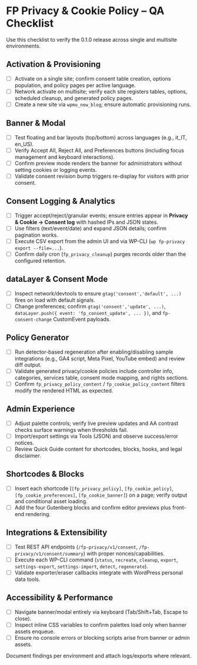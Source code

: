 # FP Privacy & Cookie Policy – QA Checklist

Use this checklist to verify the 0.1.0 release across single and multisite environments.

## Activation & Provisioning
- [ ] Activate on a single site; confirm consent table creation, options population, and policy pages per active language.
- [ ] Network activate on multisite; verify each site registers tables, options, scheduled cleanup, and generated policy pages.
- [ ] Create a new site via `wpmu_new_blog`; ensure automatic provisioning runs.

## Banner & Modal
- [ ] Test floating and bar layouts (top/bottom) across languages (e.g., it_IT, en_US).
- [ ] Verify Accept All, Reject All, and Preferences buttons (including focus management and keyboard interactions).
- [ ] Confirm preview mode renders the banner for administrators without setting cookies or logging events.
- [ ] Validate consent revision bump triggers re-display for visitors with prior consent.

## Consent Logging & Analytics
- [ ] Trigger accept/reject/granular events; ensure entries appear in **Privacy & Cookie → Consent log** with hashed IPs and JSON states.
- [ ] Use filters (text/event/date) and expand JSON details; confirm pagination works.
- [ ] Execute CSV export from the admin UI and via WP-CLI (`wp fp-privacy export --file=...`).
- [ ] Confirm daily cron (`fp_privacy_cleanup`) purges records older than the configured retention.

## dataLayer & Consent Mode
- [ ] Inspect network/devtools to ensure `gtag('consent','default', ...)` fires on load with default signals.
- [ ] Change preferences; confirm `gtag('consent','update', ...)`, `dataLayer.push({ event: 'fp_consent_update', ... })`, and `fp-consent-change` CustomEvent payloads.

## Policy Generator
- [ ] Run detector-based regeneration after enabling/disabling sample integrations (e.g., GA4 script, Meta Pixel, YouTube embed) and review diff output.
- [ ] Validate generated privacy/cookie policies include controller info, categories, services table, consent mode mapping, and rights sections.
- [ ] Confirm `fp_privacy_policy_content` / `fp_cookie_policy_content` filters modify the rendered HTML as expected.

## Admin Experience
- [ ] Adjust palette controls; verify live preview updates and AA contrast checks surface warnings when thresholds fail.
- [ ] Import/export settings via Tools (JSON) and observe success/error notices.
- [ ] Review Quick Guide content for shortcodes, blocks, hooks, and legal disclaimer.

## Shortcodes & Blocks
- [ ] Insert each shortcode (`[fp_privacy_policy]`, `[fp_cookie_policy]`, `[fp_cookie_preferences]`, `[fp_cookie_banner]`) on a page; verify output and conditional asset loading.
- [ ] Add the four Gutenberg blocks and confirm editor previews plus front-end rendering.

## Integrations & Extensibility
- [ ] Test REST API endpoints (`/fp-privacy/v1/consent`, `/fp-privacy/v1/consent/summary`) with proper nonces/capabilities.
- [ ] Execute each WP-CLI command (`status`, `recreate`, `cleanup`, `export`, `settings-export`, `settings-import`, `detect`, `regenerate`).
- [ ] Validate exporter/eraser callbacks integrate with WordPress personal data tools.

## Accessibility & Performance
- [ ] Navigate banner/modal entirely via keyboard (Tab/Shift+Tab, Escape to close).
- [ ] Inspect inline CSS variables to confirm palettes load only when banner assets enqueue.
- [ ] Ensure no console errors or blocking scripts arise from banner or admin assets.

Document findings per environment and attach logs/exports where relevant.
